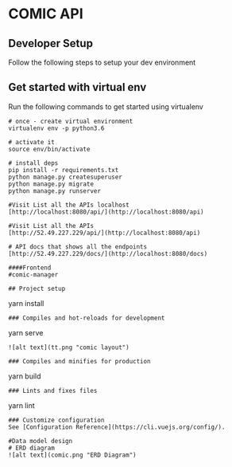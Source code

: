 COMIC API
=========================
Developer Setup
-------------------------------

Follow the following steps to setup your  dev environment

Get started with virtual env
----------------------------

Run the following commands to get started using virtualenv

``` shell
# once - create virtual environment
virtualenv env -p python3.6

# activate it
source env/bin/activate

# install deps
pip install -r requirements.txt
python manage.py createsuperuser
python manage.py migrate
python manage.py runserver

#Visit List all the APIs localhost
[http://localhost:8080/api/](http://localhost:8080/api)

#Visit List all the APIs
[http://52.49.227.229/api/](http://localhost:8080/api)

# API docs that shows all the endpoints
[http://52.49.227.229/docs/](http://localhost:8080/docs)

####Frontend
#comic-manager

## Project setup
```
yarn install
```
### Compiles and hot-reloads for development
```
yarn serve
```
![alt text](tt.png "comic layout")

### Compiles and minifies for production
```
yarn build
```
### Lints and fixes files
```
yarn lint
```
### Customize configuration
See [Configuration Reference](https://cli.vuejs.org/config/).

#Data model design
# ERD diagram
![alt text](comic.png "ERD Diagram")





 
